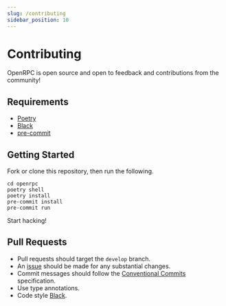 ```yaml
---
slug: /contributing
sidebar_position: 10
---
```


# Contributing

OpenRPC is open source and open to feedback and contributions from the
community!

## Requirements

- [Poetry](https://python-poetry.org/docs/)
- [Black](https://github.com/psf/black/)
- [pre-commit](https://pre-commit.com/)

## Getting Started

Fork or clone this repository, then run the following.

```shell
cd openrpc
poetry shell
poetry install
pre-commit install
pre-commit run
```

Start hacking!

## Pull Requests

- Pull requests should target the `develop` branch.
- An [issue](https://gitlab.com/mburkard/openrpc/-/issues) should be
  made for any substantial changes.
- Commit messages should follow the
  [Conventional Commits](https://www.conventionalcommits.org/en/v1.0.0/)
  specification.
- Use type annotations.
- Code style [Black](https://github.com/psf/black/).

